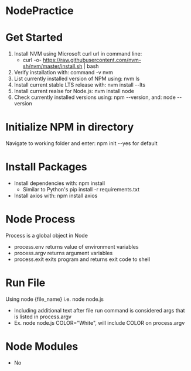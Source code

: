# NodePractice

# Get Started
1. Install NVM using Microsoft curl url in command line:
    - curl -o- https://raw.githubusercontent.com/nvm-sh/nvm/master/install.sh | bash
2. Verify installation with: command -v nvm
3. List currently installed version of NPM using: nvm ls
4. Install current stable LTS release with: nvm install --lts
5. Install current realse for Node.js: nvm install node
6. Check currently installed versions using: npm --version, and: node --version

# Initialize NPM in directory
Navigate to working folder and enter: npm init --yes for default

# Install Packages
- Install dependencies with: npm install
    - Similar to Python's pip install -r requirements.txt
- Install axios with: npm install axios

# Node Process
Process is a global object in Node
- process.env returns value of environment variables
- process.argv returns argument variables
- process.exit exits program and returns exit code to shell

# Run File
Using node {file_name} i.e. node node.js
- Including additional text after file run command is considered args that is listed in process.argv
- Ex. node node.js COLOR="White", will include COLOR on process.argv

# Node Modules
- No <script> tags in Node, must export and import explicitly
- All imports use the require keyword, to import local files must specify relative paths
- Ex. const math = require("./math");
    - Use ./ to indicate current directory and ../ is parent directory
- Use module.exports to explicitly state in export file what can be imported
    - module.exports = {add, subtract} etc.
- Now, inside of working file, can use the exported functions:
    - console.log(math.add(1,2))
- Can also list as variables for import:
    - const {add, subtract} = require("./math");
    - Can now console.log(add(1, 2)) without math variable

# File System
Node built-in fs module

# Node Callbacks
Error-first callback parameter